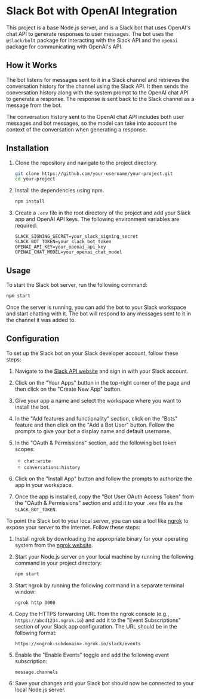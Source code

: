 # Slack Bot with OpenAI Integration

This project is a base Node.js server, and is a Slack bot that uses OpenAI's chat API to generate responses to user messages. The bot uses the `@slack/bolt` package for interacting with the Slack API and the `openai` package for communicating with OpenAI's API.


## How it Works

The bot listens for messages sent to it in a Slack channel and retrieves the conversation history for the channel using the Slack API. It then sends the conversation history along with the system prompt to the OpenAI chat API to generate a response. The response is sent back to the Slack channel as a message from the bot.

The conversation history sent to the OpenAI chat API includes both user messages and bot messages, so the model can take into account the context of the conversation when generating a response.

## Installation

1. Clone the repository and navigate to the project directory.
   ```sh
   git clone https://github.com/your-username/your-project.git
   cd your-project
   ```
2. Install the dependencies using npm.
   ```sh
   npm install
   ```
3. Create a `.env` file in the root directory of the project and add your Slack app and OpenAI API keys. The following environment variables are required:
   ```
   SLACK_SIGNING_SECRET=your_slack_signing_secret
   SLACK_BOT_TOKEN=your_slack_bot_token
   OPENAI_API_KEY=your_openai_api_key
   OPENAI_CHAT_MODEL=your_openai_chat_model
   ```

## Usage

To start the Slack bot server, run the following command:
```sh
npm start
```

Once the server is running, you can add the bot to your Slack workspace and start chatting with it. The bot will respond to any messages sent to it in the channel it was added to.

## Configuration

To set up the Slack bot on your Slack developer account, follow these steps:

1. Navigate to the [Slack API website](https://api.slack.com/) and sign in with your Slack account.

2. Click on the "Your Apps" button in the top-right corner of the page and then click on the "Create New App" button.

3. Give your app a name and select the workspace where you want to install the bot.

4. In the "Add features and functionality" section, click on the "Bots" feature and then click on the "Add a Bot User" button. Follow the prompts to give your bot a display name and default username.

5. In the "OAuth & Permissions" section, add the following bot token scopes:
   - `chat:write`
   - `conversations:history`

6. Click on the "Install App" button and follow the prompts to authorize the app in your workspace.

7. Once the app is installed, copy the "Bot User OAuth Access Token" from the "OAuth & Permissions" section and add it to your `.env` file as the `SLACK_BOT_TOKEN`.

To point the Slack bot to your local server, you can use a tool like [ngrok](https://ngrok.com/) to expose your server to the internet. Follow these steps:

1. Install ngrok by downloading the appropriate binary for your operating system from the [ngrok website](https://ngrok.com/download).

2. Start your Node.js server on your local machine by running the following command in your project directory:
   ```sh
   npm start
   ```

3. Start ngrok by running the following command in a separate terminal window:
   ```sh
   ngrok http 3000
   ```

4. Copy the HTTPS forwarding URL from the ngrok console (e.g., `https://abcd1234.ngrok.io`) and add it to the "Event Subscriptions" section of your Slack app configuration. The URL should be in the following format:
   ```
   https://<ngrok-subdomain>.ngrok.io/slack/events
   ```

5. Enable the "Enable Events" toggle and add the following event subscription:
   ```
   message.channels
   ```

6. Save your changes and your Slack bot should now be connected to your local Node.js server.
